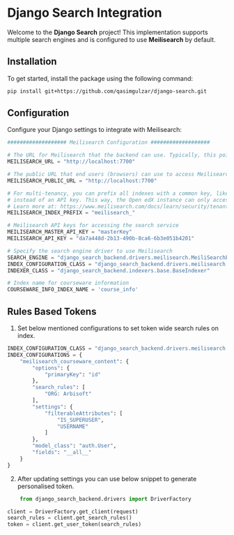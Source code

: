 # Django Search Integration

Welcome to the **Django Search** project! This implementation supports multiple search engines and is configured to use
**Meilisearch** by default.

## Installation

To get started, install the package using the following command:

```sh
pip install git+https://github.com/qasimgulzar/django-search.git
```

## Configuration

Configure your Django settings to integrate with Meilisearch:

```python
################### Meilisearch Configuration ###################

# The URL for Meilisearch that the backend can use. Typically, this points to another Docker container or a Kubernetes service.
MEILISEARCH_URL = "http://localhost:7700"

# The public URL that end users (browsers) can use to access Meilisearch. Ensure this is HTTPS in a production environment.
MEILISEARCH_PUBLIC_URL = "http://localhost:7700"

# For multi-tenancy, you can prefix all indexes with a common key, like "sandbox7-", and use a restricted tenant token 
# instead of an API key. This way, the Open edX instance can only access indexes starting with this prefix.
# Learn more at: https://www.meilisearch.com/docs/learn/security/tenant_tokens
MEILISEARCH_INDEX_PREFIX = "meilisearch_"

# Meilisearch API keys for accessing the search service
MEILISEARCH_MASTER_API_KEY = "masterKey"
MEILISEARCH_API_KEY = "da7a448d-2b13-490b-8ca6-6b3e051b4201"

# Specify the search engine driver to use Meilisearch
SEARCH_ENGINE = "django_search_backend.drivers.meilisearch.MeiliSearchEngine"
INDEX_CONFIGURATION_CLASS = "django_search_backend.drivers.meilisearch.BaseIndexConfiguration"
INDEXER_CLASS = "django_search_backend.indexers.base.BaseIndexer"

# Index name for courseware information
COURSEWARE_INFO_INDEX_NAME = 'course_info'
```

## Rules Based Tokens

1. Set below mentioned configurations to set token wide search rules on index.

```python
INDEX_CONFIGURATION_CLASS = "django_search_backend.drivers.meilisearch.BaseIndexConfiguration"
INDEX_CONFIGURATIONS = {
    "meilisearch_courseware_content": {
        "options": {
            "primaryKey": "id"
        },
        "search_rules": [
            "ORG: Arbisoft"
        ],
        "settings": {
            "filterableAttributes": [
                "IS_SUPERUSER",
                "USERNAME"
            ]
        },
        "model_class": "auth.User",
        "fields": "__all__"
    }
}
```

2. After updating settings you can use below snippet to generate personalised token.

```python
    from django_search_backend.drivers import DriverFactory

client = DriverFactory.get_client(request)
search_rules = client.get_search_rules()
token = client.get_user_token(search_rules)
```